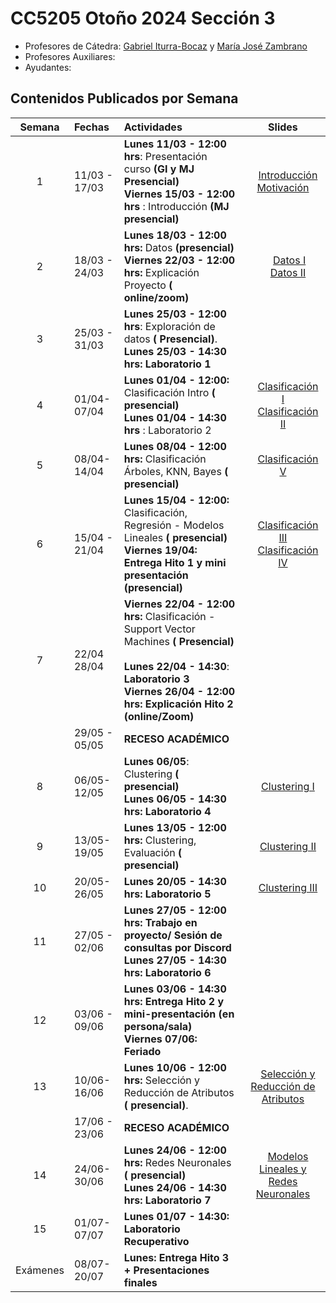 # CC5205 Otoño 2024 Sección 3



* Profesores de Cátedra:  [Gabriel Iturra-Bocaz](https://giturra.cl/) y [María José Zambrano](https://github.com/mzambrano1)
* Profesores Auxiliares: 
* Ayudantes:

## Contenidos Publicados por Semana

|  Semana  | Fechas        | Actividades                                                  |                            Slides                            |
| :------: | :------------ | :----------------------------------------------------------- | :----------------------------------------------------------: |
|    1     | 11/03 - 17/03 | **Lunes 11/03 - 12:00 hrs**: Presentación curso **(GI y MJ Presencial)** <br/>**Viernes 15/03 - 12:00 hrs** : Introducción **(MJ presencial)** | <a href="#"><img src="https://www.hiddenjunglecusco.com/wp-content/uploads/2019/11/PDF-Logo.png" width="16px" height="16px"></a>[Introducción Motivación](slides/Clase_1_Introduccion_motivacion.pdf)<br/> |
|    2     | 18/03 - 24/03 | **Lunes 18/03 - 12:00 hrs:** Datos  **(presencial)**<br/>**Viernes 22/03 - 12:00 hrs:** Explicación Proyecto **( online/zoom)**<br/> | <a href="#"><img src="https://www.hiddenjunglecusco.com/wp-content/uploads/2019/11/PDF-Logo.png" width="16px" height="16px"></a> [Datos I](slides/Clase_2_datos_I.pdf)<br/><img src="https://www.hiddenjunglecusco.com/wp-content/uploads/2019/11/PDF-Logo.png" width="16px" height="16px">[Datos II](slides/Clase_4_datos_II.pdf)<br/> |
|    3     | 25/03 - 31/03 | **Lunes 25/03 - 12:00 hrs**: Exploración de datos **( Presencial)**.<br/>**Lunes 25/03 - 14:30 hrs: Laboratorio 1** <br/> |                                                              |
|    4     | 01/04-07/04   | **Lunes 01/04 - 12:00:** Clasificación Intro **( presencial)** <br/>**Lunes 01/04 - 14:30 hrs** : Laboratorio 2 <br/> | <a href="#"><img src="https://www.hiddenjunglecusco.com/wp-content/uploads/2019/11/PDF-Logo.png" width="16px" height="16px"></a>[Clasificación I](slides/Clase_5_clasi_I.pdf) <br/><a href="#"><img src="https://www.hiddenjunglecusco.com/wp-content/uploads/2019/11/PDF-Logo.png" width="16px" height="16px"></a>[Clasificación II](slides/Clase_6_clasi_frame.pdf)<br/> |
|    5     | 08/04-14/04   | **Lunes 08/04 - 12:00 hrs:** Clasificación Árboles, KNN, Bayes **( presencial)**<br/> | <a href="#"><img src="https://www.hiddenjunglecusco.com/wp-content/uploads/2019/11/PDF-Logo.png" width="16px" height="16px"></a>[Clasificación V](https://prezi.com/r6xefyatyuwg/information-credibility-on-twitter/)<br/> |
|    6     | 15/04 - 21/04 | **Lunes 15/04 - 12:00:** Clasificación, Regresión - Modelos Lineales  **( presencial)**<br/>**Viernes 19/04: Entrega Hito 1 y mini presentación (presencial)** | <a href="#"><img src="https://www.hiddenjunglecusco.com/wp-content/uploads/2019/11/PDF-Logo.png" width="16px" height="16px"></a>[Clasificación III](slides/Clase_7_clasi_algo.pdf)<br/><a href="#"><img src="https://www.hiddenjunglecusco.com/wp-content/uploads/2019/11/PDF-Logo.png" width="16px" height="16px"></a>[Clasificación IV](slides/Clase_8_clasi_SVM.pdf)<br/> |
|    7     | 22/04 28/04   | **Viernes 22/04 - 12:00 hrs:** Clasificación  - Support Vector Machines **( Presencial)**<br/><br/>**Lunes 22/04 - 14:30**: **Laboratorio 3** <br/>**Viernes 26/04 - 12:00 hrs: Explicación Hito 2 (online/Zoom)**<br/> |                                                              |
|          | 29/05 - 05/05 | **RECESO ACADÉMICO**                                         |                                                              |
|    8     | 06/05-12/05   | **Lunes 06/05**: Clustering  **( presencial)**<br/> **Lunes 06/05 - 14:30 hrs: Laboratorio 4** <br/> | <a href="#"><img src="https://www.hiddenjunglecusco.com/wp-content/uploads/2019/11/PDF-Logo.png" width="16px" height="16px"></a>[Clustering I](slides/Clase_10_clustering_intro.pdf)<br/> |
|    9     | 13/05-19/05   | **Lunes 13/05 - 12:00 hrs:** Clustering, Evaluación **( presencial)** <br/> | <a href="#"><img src="https://www.hiddenjunglecusco.com/wp-content/uploads/2019/11/PDF-Logo.png" width="16px" height="16px"></a>[Clustering II](slides/Clase_11_alg_clustering.pdf)<br/> |
|    10    | 20/05-26/05   | **Lunes 20/05 - 14:30 hrs: Laboratorio 5**  <br/>            | <a href="#"><img src="https://www.hiddenjunglecusco.com/wp-content/uploads/2019/11/PDF-Logo.png" width="16px" height="16px"></a>[Clustering III](slides/Clase_12_validacion_clustering.pdf)<br/> |
|    11    | 27/05 - 02/06 | **Lunes 27/05 - 12:00 hrs: Trabajo en proyecto/ Sesión de consultas por Discord** <br/>**Lunes 27/05 - 14:30 hrs:** **Laboratorio 6**<br/> |                                                              |
|    12    | 03/06 - 09/06 | **Lunes 03/06 - 14:30 hrs: Entrega Hito 2 y mini-presentación (en persona/sala)**<br/>**Viernes 07/06: Feriado** |                                                              |
|    13    | 10/06-16/06   | **Lunes 10/06 - 12:00 hrs:** Selección y Reducción de Atributos  **( presencial)**.<br/> | <a href="#"><img src="https://www.hiddenjunglecusco.com/wp-content/uploads/2019/11/PDF-Logo.png" width="16px" height="16px"></a>[Selección y Reducción de Atributos](slides/Clase_15_atributos.pdf)<br/> |
|          | 17/06 - 23/06 | **RECESO ACADÉMICO**                                         |                                                              |
|    14    | 24/06-30/06   | **Lunes 24/06 - 12:00 hrs:** Redes Neuronales **( presencial)**<br/>**Lunes 24/06 - 14:30 hrs:** **Laboratorio 7** <br/> | <a href="#"><img src="https://www.hiddenjunglecusco.com/wp-content/uploads/2019/11/PDF-Logo.png" width="16px" height="16px"></a>[Modelos Lineales y Redes Neuronales](slides/Clase_16_regresiones.pdf) |
|    15    | 01/07-07/07   | **Lunes 01/07 - 14:30: Laboratorio Recuperativo**<br/>       |                                                              |
| Exámenes | 08/07-20/07   | **Lunes: Entrega Hito 3  + Presentaciones finales**<br/>     |                                                              |